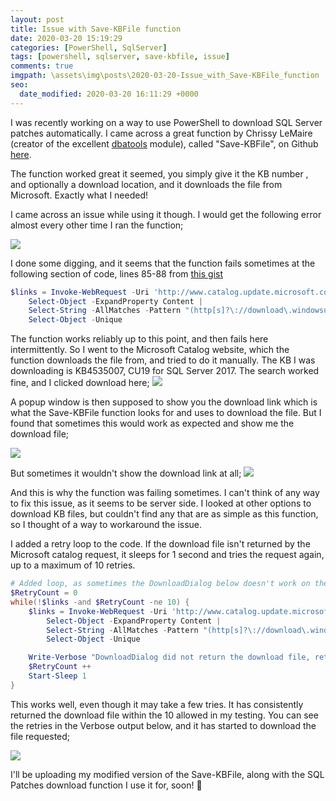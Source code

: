 ```yaml
---
layout: post
title: Issue with Save-KBFile function
date: 2020-03-20 15:19:29
categories: [PowerShell, SqlServer]
tags: [powershell, sqlserver, save-kbfile, issue]
comments: true
imgpath: \assets\img\posts\2020-03-20-Issue_with_Save-KBFile_function
seo:
  date_modified: 2020-03-20 16:11:29 +0000
---
```


I was recently working on a way to use PowerShell to download SQL Server patches automatically. I came across a great function by Chrissy LeMaire (creator of the excellent <a href="https://dbatools.io/">dbatools</a> module), called "Save-KBFile", on Github <a href="https://gist.github.com/potatoqualitee/b5ed9d584c79f4b662ec38bd63e70a2d">here</a>.

The function worked great it seemed, you simply give it the KB number , and optionally a download location, and it downloads the file from Microsoft. Exactly what I needed!

I came across an issue while using it though. I would get the following error almost every other time I ran the function;

<img src="{{ page.imgpath }}\ErrorMessage.png">

I done some digging, and it seems that the function fails sometimes at the following section of code, lines 85-88 from 
<a target="_blank" href="https://gist.github.com/potatoqualitee/b5ed9d584c79f4b662ec38bd63e70a2d">this gist</a>

```powershell
$links = Invoke-WebRequest -Uri 'http://www.catalog.update.microsoft.com/DownloadDialog.aspx' -Method Post -Body $body |
    Select-Object -ExpandProperty Content |
    Select-String -AllMatches -Pattern "(http[s]?\://download\.windowsupdate\.com\/[^\'\""]*)" |
    Select-Object -Unique
```

The function works reliably up to this point, and then fails here intermittently. So I went to the Microsoft Catalog website, which the function downloads the file from, and tried to do it manually. The KB I was downloading is KB4535007, CU19 for SQL Server 2017. The search worked fine, and I clicked download here;
<img src="{{ page.imgpath }}\SearchKb.png">

A popup window is then supposed to show you the download link which is what the Save-KBFile function looks for and uses to download the file. But I found that sometimes this would work as expected and show me the download file;

<img src="{{ page.imgpath }}\ExpectedResult.png">

But sometimes it wouldn't show the download link at all;
<img src="{{ page.imgpath }}\ErrorResult.png">

And this is why the function was failing sometimes. I can't think of any way to fix this issue, as it seems to be server side. I looked at other options to download KB files, but couldn't find any that are as simple as this function, so I thought of a way to workaround the issue. 

I added a retry loop to the code. If the download file isn't returned by the Microsoft catalog request, it sleeps for 1 second and tries the request again, up to a maximum of 10 retries. 

```powershell
# Added loop, as sometimes the DownloadDialog below doesn't work on the Microsoft website itself, so we retry up to 10 times.
$RetryCount = 0
while(!$links -and $RetryCount -ne 10) {
    $links = Invoke-WebRequest -Uri 'http://www.catalog.update.microsoft.com/DownloadDialog.aspx' -Method Post -Body $body |
        Select-Object -ExpandProperty Content |
        Select-String -AllMatches -Pattern "(http[s]?\://download\.windowsupdate\.com\/[^\'\""]*)" |
        Select-Object -Unique

    Write-Verbose "DownloadDialog did not return the download file, retrying."
    $RetryCount ++
    Start-Sleep 1
}
```

This works well, even though it may take a few tries. It has consistently returned the download file within the 10 allowed in my testing. You can see the retries in the Verbose output below, and it has started to download the file requested;

<img src="{{ page.imgpath }}\RetryDownload.png">


I'll be uploading my modified version of the Save-KBFile, along with the SQL Patches download function I use it for, soon! :slightly_smiling_face:



